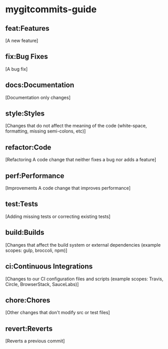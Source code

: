 # mygitcommits-guide

## feat:Features 
[A new feature]
## fix:Bug Fixes 
[A bug fix]
## docs:Documentation 
[Documentation only changes]
## style:Styles 
[Changes that do not affect the meaning of the code (white-space, formatting, missing semi-colons, etc)]
## refactor:Code 
[Refactoring	A code change that neither fixes a bug nor adds a feature]
## perf:Performance 
[Improvements	A code change that improves performance]
## test:Tests 
[Adding missing tests or correcting existing tests]
## build:Builds 
[Changes that affect the build system or external dependencies (example scopes: gulp, broccoli, npm)]
## ci:Continuous Integrations 
[Changes to our CI configuration files and scripts (example scopes: Travis, Circle, BrowserStack, SauceLabs)]
## chore:Chores 
[Other changes that don't modify src or test files]
## revert:Reverts 
[Reverts a previous commit]

